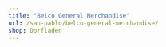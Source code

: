 ```yaml
---
title: "Belco General Merchandise"
url: /san-pablo/belco-general-merchandise/
shop: Dorfladen
---
```

